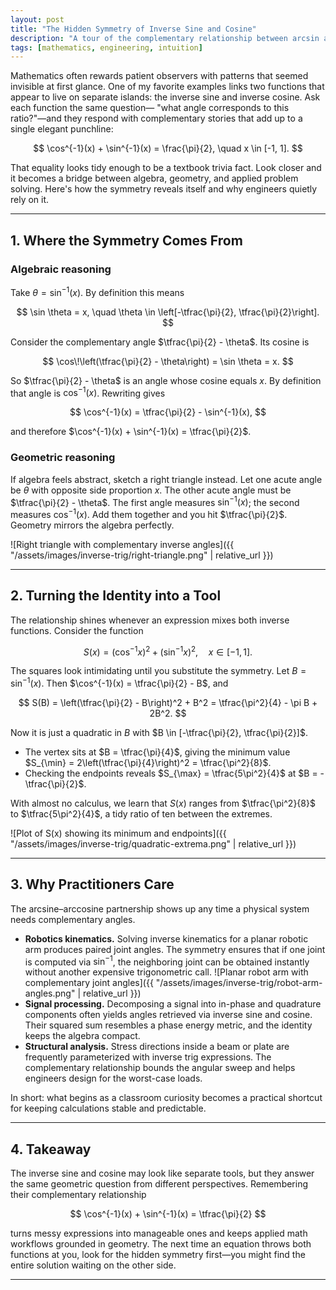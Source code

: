 ```yaml
---
layout: post
title: "The Hidden Symmetry of Inverse Sine and Cosine"
description: "A tour of the complementary relationship between arcsin and arccos, why it holds, and where it pays dividends in real problems."
tags: [mathematics, engineering, intuition]
---
```


Mathematics often rewards patient observers with patterns that seemed invisible at first glance. One of my favorite examples links two functions that appear to live on separate islands: the inverse sine and inverse cosine. Ask each function the same question—
"what angle corresponds to this ratio?"—and they respond with complementary stories that add up to a single elegant punchline:

$$
\cos^{-1}(x) + \sin^{-1}(x) = \frac{\pi}{2}, \quad x \in [-1, 1].
$$

That equality looks tidy enough to be a textbook trivia fact. Look closer and it becomes a bridge between algebra, geometry, and
applied problem solving. Here's how the symmetry reveals itself and why engineers quietly rely on it.

---

## 1. Where the Symmetry Comes From

### Algebraic reasoning
Take $\theta = \sin^{-1}(x)$. By definition this means

$$
\sin \theta = x, \quad \theta \in \left[-\tfrac{\pi}{2}, \tfrac{\pi}{2}\right].
$$

Consider the complementary angle $\tfrac{\pi}{2} - \theta$. Its cosine is

$$
\cos\!\left(\tfrac{\pi}{2} - \theta\right) = \sin \theta = x.
$$

So $\tfrac{\pi}{2} - \theta$ is an angle whose cosine equals $x$. By definition that angle is $\cos^{-1}(x)$. Rewriting gives

$$
\cos^{-1}(x) = \tfrac{\pi}{2} - \sin^{-1}(x),
$$

and therefore $\cos^{-1}(x) + \sin^{-1}(x) = \tfrac{\pi}{2}$.

### Geometric reasoning
If algebra feels abstract, sketch a right triangle instead. Let one acute angle be $\theta$ with opposite side proportion $x$.
The other acute angle must be $\tfrac{\pi}{2} - \theta$. The first angle measures $\sin^{-1}(x)$; the second measures
$\cos^{-1}(x)$. Add them together and you hit $\tfrac{\pi}{2}$. Geometry mirrors the algebra perfectly.

![Right triangle with complementary inverse angles]({{ "/assets/images/inverse-trig/right-triangle.png" | relative_url }})

---

## 2. Turning the Identity into a Tool

The relationship shines whenever an expression mixes both inverse functions. Consider the function

$$
S(x) = (\cos^{-1} x)^2 + (\sin^{-1} x)^2, \quad x \in [-1, 1].
$$

The squares look intimidating until you substitute the symmetry. Let $B = \sin^{-1}(x)$. Then $\cos^{-1}(x) = \tfrac{\pi}{2} - B$, and

$$
S(B) = \left(\tfrac{\pi}{2} - B\right)^2 + B^2 = \tfrac{\pi^2}{4} - \pi B + 2B^2.
$$

Now it is just a quadratic in $B$ with $B \in [-\tfrac{\pi}{2}, \tfrac{\pi}{2}]$.

- The vertex sits at $B = \tfrac{\pi}{4}$, giving the minimum value $S_{\min} = 2\left(\tfrac{\pi}{4}\right)^2 = \tfrac{\pi^2}{8}$.
- Checking the endpoints reveals $S_{\max} = \tfrac{5\pi^2}{4}$ at $B = -\tfrac{\pi}{2}$.

With almost no calculus, we learn that $S(x)$ ranges from $\tfrac{\pi^2}{8}$ to $\tfrac{5\pi^2}{4}$, a tidy ratio of ten between the extremes.

![Plot of S(x) showing its minimum and endpoints]({{ "/assets/images/inverse-trig/quadratic-extrema.png" | relative_url }})

---

## 3. Why Practitioners Care

The arcsine–arccosine partnership shows up any time a physical system needs complementary angles.

- **Robotics kinematics.** Solving inverse kinematics for a planar robotic arm produces paired joint angles. The symmetry ensures
  that if one joint is computed via $\sin^{-1}$, the neighboring joint can be obtained instantly without another expensive
  trigonometric call.
  ![Planar robot arm with complementary joint angles]({{ "/assets/images/inverse-trig/robot-arm-angles.png" | relative_url }})
- **Signal processing.** Decomposing a signal into in-phase and quadrature components often yields angles retrieved via inverse
  sine and cosine. Their squared sum resembles a phase energy metric, and the identity keeps the algebra compact.
- **Structural analysis.** Stress directions inside a beam or plate are frequently parameterized with inverse trig expressions. The
  complementary relationship bounds the angular sweep and helps engineers design for the worst-case loads.

In short: what begins as a classroom curiosity becomes a practical shortcut for keeping calculations stable and predictable.

---

## 4. Takeaway

The inverse sine and cosine may look like separate tools, but they answer the same geometric question from different perspectives.
Remembering their complementary relationship

$$
\cos^{-1}(x) + \sin^{-1}(x) = \tfrac{\pi}{2}
$$

turns messy expressions into manageable ones and keeps applied math workflows grounded in geometry. The next time an equation
throws both functions at you, look for the hidden symmetry first—you might find the entire solution waiting on the other side.

---
